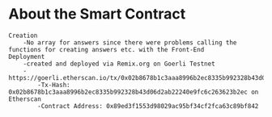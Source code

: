 # About the Smart Contract
    Creation
        -No array for answers since there were problems calling the functions for creating answers etc. with the Front-End
    Deployment
        -created and deployed via Remix.org on Goerli Testnet
        -https://goerli.etherscan.io/tx/0x02b8678b1c3aaa8996b2ec8335b992328b43d06d2ab22240e9fc6c263623b2ec
            -Tx-Hash: 0x02b8678b1c3aaa8996b2ec8335b992328b43d06d2ab22240e9fc6c263623b2ec on Etherscan
            -Contract Address: 0x89ed3f1553d98029ac95bf34cf2fca63c89bf842